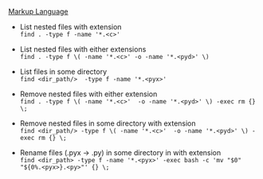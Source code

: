 
[Markup Language](https://www.markdownguide.org/cheat-sheet/)

- List nested files with extension  
`find . -type f -name '*.<c>'`

- List nested files with either extensions  
`find . -type f \( -name '*.<c>' -o -name '*.<pyd>' \)` 

- List files in some directory  
`find <dir_path/>  -type f -name '*.<pyx>' ` 

- Remove nested files with either extension     
`find . -type f \( -name '*.<c>'  -o -name '*.<pyd>' \) -exec rm {} \; ` 

- Remove nested files in some directory with extension  
`find <dir_path/> -type f \( -name '*.<c>'  -o -name '*.<pyd>' \) -exec rm {} \;`

- Rename files (.pyx -> .py) in some directory in with extension    
`find <dir_path> -type f -name '*.<pyx>' -exec bash -c 'mv "$0" "${0%.<pyx>}.<py>"' {} \;`





